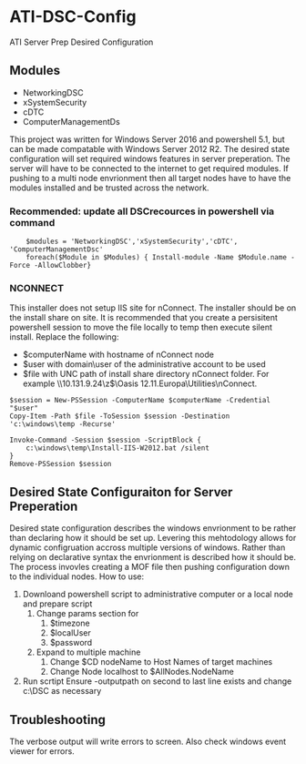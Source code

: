 # ATI-DSC-Config
ATI Server Prep Desired Configuration

## Modules
 * NetworkingDSC
 * xSystemSecurity
 * cDTC
 * ComputerManagementDs
    
This project was written for Windows Server 2016 and powershell 5.1, but can be made compatable with Windows Server 2012 R2. The desired state configuration will set required windows features in server preperation. The server will have to be connected to the internet to get required modules. If pushing to a multi node envrionment then all target nodes have to have the modules installed and be trusted across the network. 

### Recommended: update all DSCrecources in powershell via command 
```  
    $modules = 'NetworkingDSC','xSystemSecurity','cDTC', 'ComputerManagementDsc'
    foreach($Module in $Modules) { Install-module -Name $Module.name -Force -AllowClobber}
```

### NCONNECT
This installer does not setup IIS site for nConnect. The installer should be on the install share on site. It is recommended that you create a persisitent powershell session to move the file locally to temp then execute silent install.  Replace the following:
 * $computerName with hostname of nConnect node
 * $user with domain\user of the administrative account to be used
 * $file with UNC path of install share directory nConnect folder. For example \\10.131.9.24\z$\Oasis 12.11.Europa\Utilities\nConnect. 
  
```
$session = New-PSSession -ComputerName $computerName -Credential "$user"
Copy-Item -Path $file -ToSession $session -Destination 'c:\windows\temp -Recurse'

Invoke-Command -Session $session -ScriptBlock {
    c:\windows\temp\Install-IIS-W2012.bat /silent
}
Remove-PSSession $session
```
## Desired State Configuraiton for Server Preperation
Desired state configuration describes the windows envrionment to be rather than declaring how it should be set up. Levering this mehtodology allows for dynamic configruation accross multiple versions of windows. Rather than relying on declarative syntax the envrionment is described how it should be. The process invovles creating a MOF file then pushing configuration down to the individual nodes. How to use:
  1. Downloand powershell script to administrative computer or a local node and prepare script
     1. Change params section for 
        1. $timezone
        1. $localUser
        1. $password
     1. Expand to multiple machine
        1. Change $CD nodeName to Host Names of target machines
        1. Change Node localhost to $AllNodes.NodeName
  1. Run scrtipt Ensure -outputpath on second to last line exists and change c:\DSC as necessary
  
 ## Troubleshooting
 
The verbose output will write errors to screen. Also check windows event viewer for errors.
